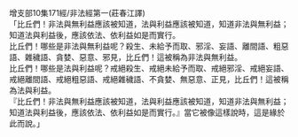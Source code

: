 增支部10集171經/非法經第一(莊春江譯)  
「比丘們！非法與無利益應該被知道，法與利益應該被知道，知道非法與無利益；知道法與利益後，應該依法、依利益如是而實行。  
比丘們！哪些是非法與無利益呢？殺生、未給予而取、邪淫、妄語、離間語、粗惡語、雜穢語、貪婪、惡意、邪見，比丘們！這被稱為非法與無利益。  
比丘們！哪些是法與利益呢？戒絕殺生、戒絕未給予而取、戒絕邪淫、戒絕妄語、戒絕離間語、戒絕粗惡語、戒絕雜穢語、不貪婪、無惡意、正見，比丘們！這被稱為法與利益。  
『比丘們！非法與無利益應該被知道，法與利益應該被知道，知道非法與無利益；知道法與利益後，應該依法、依利益如是而實行。』當它被像這樣說時，這是緣於此而說。」  
  
  
